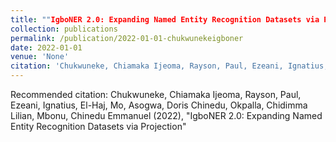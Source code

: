```yaml
---
title: ""IgboNER 2.0: Expanding Named Entity Recognition Datasets via Projection""
collection: publications
permalink: /publication/2022-01-01-chukwunekeigboner
date: 2022-01-01
venue: 'None'
citation: 'Chukwuneke, Chiamaka Ijeoma, Rayson, Paul, Ezeani, Ignatius, El-Haj, Mo, Asogwa, Doris Chinedu, Okpalla, Chidimma Lilian, Mbonu, Chinedu Emmanuel (2022), &quot;IgboNER 2.0: Expanding Named Entity Recognition Datasets via Projection&quot;'
---
```

Recommended citation: Chukwuneke, Chiamaka Ijeoma, Rayson, Paul, Ezeani, Ignatius, El-Haj, Mo, Asogwa, Doris Chinedu, Okpalla, Chidimma Lilian, Mbonu, Chinedu Emmanuel (2022), "IgboNER 2.0: Expanding Named Entity Recognition Datasets via Projection"